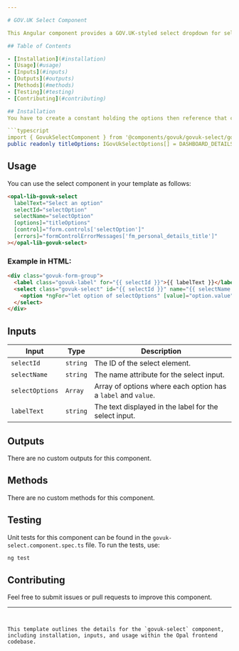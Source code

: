 ```yaml
---

# GOV.UK Select Component

This Angular component provides a GOV.UK-styled select dropdown for selecting from a list of options.

## Table of Contents

- [Installation](#installation)
- [Usage](#usage)
- [Inputs](#inputs)
- [Outputs](#outputs)
- [Methods](#methods)
- [Testing](#testing)
- [Contributing](#contributing)

## Installation
You have to create a constant holding the options then reference that constant in your templates

```typescript
import { GovukSelectComponent } from '@components/govuk/govuk-select/govuk-select.component';
public readonly titleOptions: IGovUkSelectOptions[] = DASHBOARD_DETAILS_TITLE_DROPDOWN_OPTIONS;
```

## Usage

You can use the select component in your template as follows:

```html
<opal-lib-govuk-select
  labelText="Select an option"
  selectId="selectOption"
  selectName="selectOption"
  [options]="titleOptions"
  [control]="form.controls['selectOption']"
  [errors]="formControlErrorMessages['fm_personal_details_title']"
></opal-lib-govuk-select>
```

### Example in HTML:

```html
<div class="govuk-form-group">
  <label class="govuk-label" for="{{ selectId }}">{{ labelText }}</label>
  <select class="govuk-select" id="{{ selectId }}" name="{{ selectName }}">
    <option *ngFor="let option of selectOptions" [value]="option.value">{{ option.label }}</option>
  </select>
</div>
```

## Inputs

| Input         | Type     | Description                                          |
| ------------- | -------- | ---------------------------------------------------- |
| `selectId`    | `string` | The ID of the select element.                        |
| `selectName`  | `string` | The name attribute for the select input.             |
| `selectOptions`| `Array`  | Array of options where each option has a `label` and `value`. |
| `labelText`   | `string` | The text displayed in the label for the select input.|

## Outputs

There are no custom outputs for this component.

## Methods

There are no custom methods for this component.

## Testing

Unit tests for this component can be found in the `govuk-select.component.spec.ts` file. To run the tests, use:

```bash
ng test
```

## Contributing

Feel free to submit issues or pull requests to improve this component.

---
```


This template outlines the details for the `govuk-select` component, including installation, inputs, and usage within the Opal frontend codebase.
